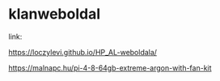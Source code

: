 # klanweboldal

link:

https://loczylevi.github.io/HP_AL-weboldala/


https://malnapc.hu/pi-4-8-64gb-extreme-argon-with-fan-kit
